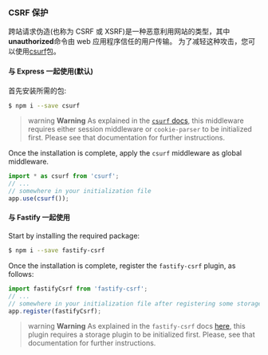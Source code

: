 ### CSRF 保护

跨站请求伪造(也称为 CSRF 或 XSRF)是一种恶意利用网站的类型，其中**unauthorized**命令由 web 应用程序信任的用户传输。
为了减轻这种攻击，您可以使用[csurf](https://github.com/expressjs/csurf)包。

#### 与 Express 一起使用(默认)

首先安装所需的包:

```bash
$ npm i --save csurf
```

> warning **Warning** As explained in the [`csurf` docs](https://github.com/expressjs/csurf#csurf), this middleware requires either session middleware or `cookie-parser` to be initialized first.
> Please see that documentation for further instructions.

Once the installation is complete, apply the `csurf` middleware as global middleware.

```typescript
import * as csurf from 'csurf';
// ...
// somewhere in your initialization file
app.use(csurf());
```

#### 与 Fastify 一起使用

Start by installing the required package:

```bash
$ npm i --save fastify-csrf
```

Once the installation is complete, register the `fastify-csrf` plugin, as follows:

```typescript
import fastifyCsrf from 'fastify-csrf';
// ...
// somewhere in your initialization file after registering some storage plugin
app.register(fastifyCsrf);
```

> warning **Warning** As explained in the `fastify-csrf` docs [here](https://github.com/fastify/fastify-csrf#usage), this plugin requires a storage plugin to be initialized first.
> Please, see that documentation for further instructions.
